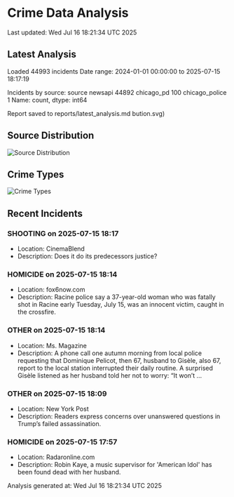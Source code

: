 # Crime Data Analysis
Last updated: Wed Jul 16 18:21:34 UTC 2025

## Latest Analysis

Loaded 44993 incidents
Date range: 2024-01-01 00:00:00 to 2025-07-15 18:17:19

Incidents by source:
source
newsapi           44892
chicago_pd          100
chicago_police        1
Name: count, dtype: int64

Report saved to reports/latest_analysis.md
bution.svg)

## Source Distribution
![Source Distribution](images/source_distribution.svg)

## Crime Types
![Crime Types](images/crime_types.svg)

## Recent Incidents

### SHOOTING on 2025-07-15 18:17
- Location: CinemaBlend
- Description: Does it do its predecessors justice?


### HOMICIDE on 2025-07-15 18:14
- Location: fox6now.com
- Description: Racine police say a 37-year-old woman who was fatally shot in Racine early Tuesday, July 15, was an innocent victim, caught in the crossfire.


### OTHER on 2025-07-15 18:14
- Location: Ms. Magazine
- Description: A phone call one autumn morning from local police requesting that Dominique Pelicot, then 67, husband to Gisèle, also 67, report to the local station interrupted their daily routine. A surprised Gisèle listened as her husband told her not to worry: “It won’t …


### OTHER on 2025-07-15 18:09
- Location: New York Post
- Description: Readers express concerns over unanswered questions in Trump’s failed assassination.


### HOMICIDE on 2025-07-15 17:57
- Location: Radaronline.com
- Description: Robin Kaye, a music supervisor for 'American Idol' has been found dead with her husband.

Analysis generated at: Wed Jul 16 18:21:34 UTC 2025

